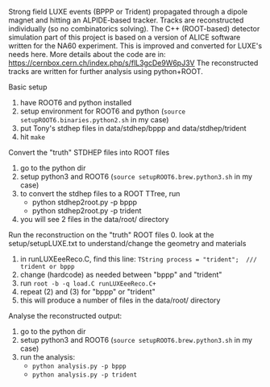 Strong field LUXE events (BPPP or Trident) propagated through a dipole magnet and hitting an ALPIDE-based tracker.
Tracks are reconstructed individually (so no combinatorics solving).
The C++ (ROOT-based) detector simulation part of this project is based on a version of ALICE software written for the NA60 experiment.
This is improved and converted for LUXE's needs here.
More details about the code are in: https://cernbox.cern.ch/index.php/s/flL3gcDe9W6pJ3V
The reconstructed tracks are written for further analysis using python+ROOT.

Basic setup
1. have ROOT6 and python installed
2. setup environment for ROOT6 and python (`source setupROOT6.binaries.python2.sh` in my case)
3. put Tony's stdhep files in data/stdhep/bppp and data/stdhep/trident
4. hit `make`

Convert the "truth" STDHEP files into ROOT files
1. go to the python dir
2. setup python3 and ROOT6 (`source setupROOT6.brew.python3.sh` in my case)
3. to convert the stdhep files to a ROOT TTree, run
   - python stdhep2root.py -p bppp
   - python stdhep2root.py -p trident
4. you will see 2 files in the data/root/ directory

Run the reconstruction on the "truth" ROOT files
0. look at the setup/setupLUXE.txt to understand/change the geometry and materials
1. in runLUXEeeReco.C, find this line: `TString process = "trident";  /// trident or bppp`
2. change (hardcode) as needed between "bppp" and "trident"
3. run `root -b -q load.C runLUXEeeReco.C+`
2. repeat (2) and (3) for "bppp" or "trident"
4. this will produce a number of files in the data/root/ directory

Analyse the reconstructed output:
1. go to the python dir
2. setup python3 and ROOT6 (`source setupROOT6.brew.python3.sh` in my case)
3. run the analysis:
   - `python analysis.py -p bppp`
   - `python analysis.py -p trident`